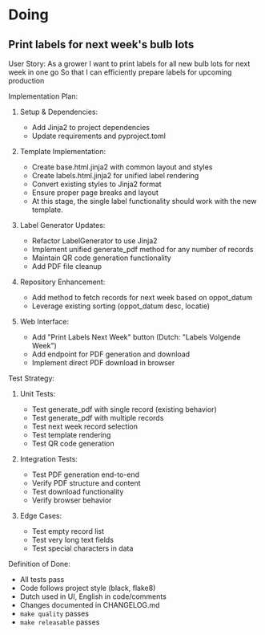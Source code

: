# Doing

## Print labels for next week's bulb lots

User Story:
As a grower
I want to print labels for all new bulb lots for next week in one go
So that I can efficiently prepare labels for upcoming production

Implementation Plan:

1. Setup & Dependencies:
   - Add Jinja2 to project dependencies
   - Update requirements and pyproject.toml

2. Template Implementation:
   - Create base.html.jinja2 with common layout and styles
   - Create labels.html.jinja2 for unified label rendering
   - Convert existing styles to Jinja2 format
   - Ensure proper page breaks and layout
   - At this stage, the single label functionality should work with the new template.

3. Label Generator Updates:
   - Refactor LabelGenerator to use Jinja2
   - Implement unified generate_pdf method for any number of records
   - Maintain QR code generation functionality
   - Add PDF file cleanup

4. Repository Enhancement:
   - Add method to fetch records for next week based on oppot_datum
   - Leverage existing sorting (oppot_datum desc, locatie)

5. Web Interface:
   - Add "Print Labels Next Week" button (Dutch: "Labels Volgende Week")
   - Add endpoint for PDF generation and download
   - Implement direct PDF download in browser

Test Strategy:
1. Unit Tests:
   - Test generate_pdf with single record (existing behavior)
   - Test generate_pdf with multiple records
   - Test next week record selection
   - Test template rendering
   - Test QR code generation

2. Integration Tests:
   - Test PDF generation end-to-end
   - Verify PDF structure and content
   - Test download functionality
   - Verify browser behavior

3. Edge Cases:
   - Test empty record list
   - Test very long text fields
   - Test special characters in data

Definition of Done:
- All tests pass
- Code follows project style (black, flake8)
- Dutch used in UI, English in code/comments
- Changes documented in CHANGELOG.md
- `make quality` passes
- `make releasable` passes
